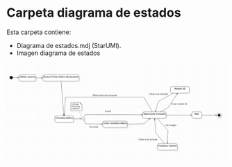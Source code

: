 # Carpeta diagrama de estados
Esta carpeta contiene:
* Diagrama de estados.mdj (StarUMl).
* Imagen diagrama de estados

![Diagrama de estados](DiagramaDeEstados.png)